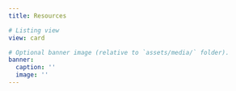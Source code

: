 ```yaml
---
title: Resources

# Listing view
view: card

# Optional banner image (relative to `assets/media/` folder).
banner:
  caption: ''
  image: ''
---
```

